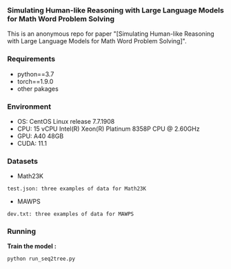 ### Simulating Human-like Reasoning with Large Language Models for Math Word Problem Solving

This is an anonymous repo for paper "[Simulating Human-like Reasoning with Large Language Models for Math Word Problem Solving]".

### Requirements
* python==3.7
* torch==1.9.0
* other pakages


### Environment
* OS: CentOS Linux release 7.7.1908
* CPU: 15 vCPU Intel(R) Xeon(R) Platinum 8358P CPU @ 2.60GHz
* GPU: A40 48GB
* CUDA: 11.1


### Datasets
* Math23K
```shell
test.json: three examples of data for Math23K
```
* MAWPS
```shell
dev.txt: three examples of data for MAWPS
```

### Running

**Train the model :** 
```shell
python run_seq2tree.py
```




